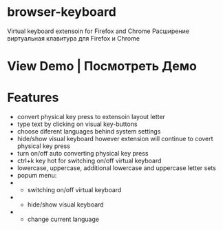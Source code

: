 # browser-keyboard
Virtual keyboard extensoin for Firefox and Chrome
Расширение виртуальная клавитура для Firefox и Chrome

# View Demo | Посмотреть Демо



# Features 

* convert physical key press to extensoin layout letter
* type text by clicking on visual key-buttons
* choose diferent languages behind system settings
* hide/show visual keyboard however extension will continue to covert physical key press
* turn on/off auto converting physical key press
* ctrl+k key hot for switching on/off virtual keyboard
* lowercase, uppercase, additional lowercase and uppercase letter sets
* popum menu: 
* * switching on/off virtual keyboard
* * hide/show visual keyboard
* * change current language
